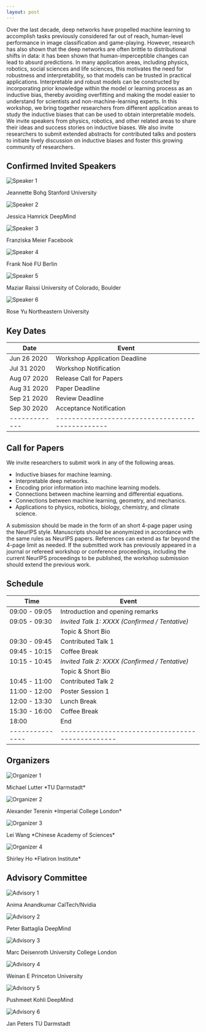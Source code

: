 ```yaml
---
layout: post
---
```


Over the last decade, deep networks have propelled machine learning to accomplish tasks previously considered far out of reach, human-level performance in image classification and game-playing.
However, research has also shown that the deep networks are often brittle to distributional shifts in data: it has been shown that human-imperceptible changes can lead to absurd predictions. 
In many application areas, including physics, robotics, social sciences and life sciences, this motivates the need for robustness and interpretability, so that models can be trusted in practical applications. 
Interpretable and robust models can be constructed by incorporating prior knowledge within the model or learning process as an inductive bias, thereby avoiding 
overfitting and making the model easier to understand for scientists and non-machine-learning experts.
In this workshop, we bring together researchers from different application areas to study the inductive biases that can be used to obtain interpretable models.
We invite speakers from physics, robotics, and other related areas to share their ideas and success stories on inductive biases.
We also invite researchers to submit extended abstracts for contributed talks and posters to initiate lively discussion on inductive biases and foster this growing community of researchers.

## Confirmed Invited Speakers


<div class="row justify-content-around text-center">
<div class="col-3">
<img class="img-fluid rounded-circle mb-3" alt="Speaker 1" src="/assets/s1.jpg">
<p markdown="1">
Jeannette Bohg  
Stanford University
</p>
</div>
<div class="col-3">
<img class="img-fluid rounded-circle mb-3" alt="Speaker 2" src="/assets/s2.jpg">
<p markdown="1">
Jessica Hamrick  
DeepMind
</p>
</div>
<div class="col-3">
<img class="img-fluid rounded-circle mb-3" alt="Speaker 3" src="/assets/s3.jpg">
<p markdown="1">
Franziska Meier  
Facebook
</p>
</div>
</div>
<div class="row justify-content-around text-center">
<div class="col-3">
<img class="img-fluid rounded-circle mb-3" alt="Speaker 4" src="/assets/s4.jpg">
<p markdown="1">
Frank Noé  
FU Berlin
</p>
</div>
<div class="col-3">
<img class="img-fluid rounded-circle mb-3" alt="Speaker 5" src="/assets/s5.jpg">
<p markdown="1">
Maziar Raissi  
University of Colorado, Boulder
</p>
</div>
<div class="col-3">
<img class="img-fluid rounded-circle mb-3" alt="Speaker 6" src="/assets/s6.jpg">
<p markdown="1">
Rose Yu  
Northeastern University
</p>
</div>
</div>

## Key Dates

<div class="table-sm table-hover d-flex justify-content-center" markdown="1">

| Date        | Event                                          |
|-------------|------------------------------------------------|
| Jun 26 2020 | Workshop Application Deadline                  |
| Jul 31 2020 | Workshop Notification                          |
| Aug 07 2020 | Release Call for Papers                        |
| Aug 31 2020 | Paper Deadline                                 |
| Sep 21 2020 | Review Deadline                                |
| Sep 30 2020 | Acceptance Notification                        |
|-------------|------------------------------------------------|


</div>

## Call for Papers

We invite researchers to submit work in any of the following areas.

- Inductive biases for machine learning.
- Interpretable deep networks.
- Encoding prior information into machine learning models.
- Connections between machine learning and differential equations.
- Connections between machine learning, geometry, and mechanics.
- Applications to physics, robotics, biology, chemistry, and climate science.

A submission should be made in the form of an short 4-page paper using the NeurIPS style.
Manuscripts should be anonymized in accordance with the same rules as NeurIPS papers.
References can extend as far beyond the 4-page limit as needed.
If the submitted work has previously appeared in a journal or refereed workshop or conference proceedings, including the current NeurIPS proceedings to be published, the workshop submission should extend the previous work.

## Schedule

<div class="table-sm table-hover d-flex justify-content-center" markdown="1">

| Time          | Event                                          |
|---------------|------------------------------------------------|
| 09:00 - 09:05 | Introduction and opening remarks               |
| 09:05 - 09:30 | *Invited Talk 1: XXXX (Confirmed / Tentative)* |
|               | Topic & Short Bio                              |
| 09:30 - 09:45 | Contributed Talk 1                             |
| 09:45 - 10:15 | Coffee Break                                   |
| 10:15 - 10:45 | *Invited Talk 2: XXXX (Confirmed / Tentative)* |
|               | Topic & Short Bio                              |
| 10:45 - 11:00 | Contributed Talk 2                             |
| 11:00 - 12:00 | Poster Session 1                               |
| 12:00 - 13:30 | Lunch Break                                    |
| 15:30 - 16:00 | Coffee Break                                   |
| 18:00         | End                                            |
|---------------|------------------------------------------------|

</div>

## Organizers

<div class="row justify-content-center text-center">
<div class="col-3">
<img class="img-fluid rounded-circle mb-3" alt="Organizer 1" src="/assets/o1.jpg">
<p markdown="1">
Michael Lutter  
*TU Darmstadt*
</p>
</div>
<div class="col-3">
<img class="img-fluid rounded-circle mb-3" alt="Organizer 2" src="/assets/o2.jpg">
<p markdown="1">
Alexander Terenin  
*Imperial College London*
</p>
</div>
<div class="col-3">
<img class="img-fluid rounded-circle mb-3" alt="Organizer 3" src="/assets/o3.jpg">
<p markdown="1">
Lei Wang  
*Chinese Academy of Sciences*
</p>
</div>
<div class="col-3">
<img class="img-fluid rounded-circle mb-3" alt="Organizer 4" src="/assets/o4.jpg">
<p markdown="1">
Shirley Ho  
*Flatiron Institute*
</p>
</div>
</div>

## Advisory Committee

<div class="row justify-content-center text-center">
<div class="col-3" markdown="1">
<img class="img-fluid rounded-circle mb-3" alt="Advisory 1" src="/assets/a1.jpg">
<p markdown="1">
Anima Anandkumar  
CalTech/Nvidia
</p>
</div>
<div class="col-3" markdown="1">
<img class="img-fluid rounded-circle mb-3" alt="Advisory 2" src="/assets/a2.jpg">
<p markdown="1">
Peter Battaglia  
DeepMind
</p>
</div>
<div class="col-3" markdown="1">
<img class="img-fluid rounded-circle mb-3" alt="Advisory 3" src="/assets/a3.jpg">
<p markdown="1">
Marc Deisenroth  
University College London
</p>
</div>
</div>
<div class="row justify-content-center text-center">
<div class="col-3" markdown="1">
<img class="img-fluid rounded-circle mb-3" alt="Advisory 4" src="/assets/a4.jpg">
<p markdown="1">
Weinan E  
Princeton University
</p>
</div>
<div class="col-3" markdown="1">
<img class="img-fluid rounded-circle mb-3" alt="Advisory 5" src="/assets/a5.jpg">
<p markdown="1">
Pushmeet Kohli  
DeepMind
</p>
</div>
<div class="col-3" markdown="1">
<img class="img-fluid rounded-circle mb-3" alt="Advisory 6" src="/assets/a6.jpg">
<p markdown="1">
Jan Peters  
TU Darmstadt
</p>
</div>
</div>